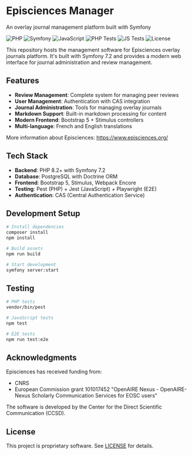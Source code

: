 # Episciences Manager

An overlay journal management platform built with Symfony

![PHP](https://img.shields.io/badge/PHP-8.2%2B-blue) ![Symfony](https://img.shields.io/badge/Symfony-7.2-green) ![JavaScript](https://img.shields.io/badge/JavaScript-ES6%2B-yellow) ![PHP Tests](https://img.shields.io/badge/PHP%20Tests-Pest-green) ![JS Tests](https://img.shields.io/badge/JS%20Tests-Jest-orange) ![License](https://img.shields.io/badge/License-Proprietary-red)

This repository hosts the management software for Episciences overlay journals platform. It's built with Symfony 7.2 and provides a modern web interface for journal administration and review management.

## Features

- **Review Management**: Complete system for managing peer reviews
- **User Management**: Authentication with CAS integration
- **Journal Administration**: Tools for managing overlay journals
- **Markdown Support**: Built-in markdown processing for content
- **Modern Frontend**: Bootstrap 5 + Stimulus controllers
- **Multi-language**: French and English translations

More information about Episciences: https://www.episciences.org/

## Tech Stack

- **Backend**: PHP 8.2+ with Symfony 7.2
- **Database**: PostgreSQL with Doctrine ORM
- **Frontend**: Bootstrap 5, Stimulus, Webpack Encore
- **Testing**: Pest (PHP) + Jest (JavaScript) + Playwright (E2E)
- **Authentication**: CAS (Central Authentication Service)

## Development Setup

```bash
# Install dependencies
composer install
npm install

# Build assets
npm run build

# Start development
symfony server:start
```

## Testing

```bash
# PHP tests
vendor/bin/pest

# JavaScript tests
npm test

# E2E tests
npm run test:e2e
```

## Acknowledgments

Episciences has received funding from:

- CNRS
- European Commission grant 101017452 "OpenAIRE Nexus - OpenAIRE-Nexus Scholarly Communication Services for EOSC users"

The software is developed by the Center for the Direct Scientific Communication (CCSD).

## License

This project is proprietary software. See [LICENSE](LICENSE) for details.